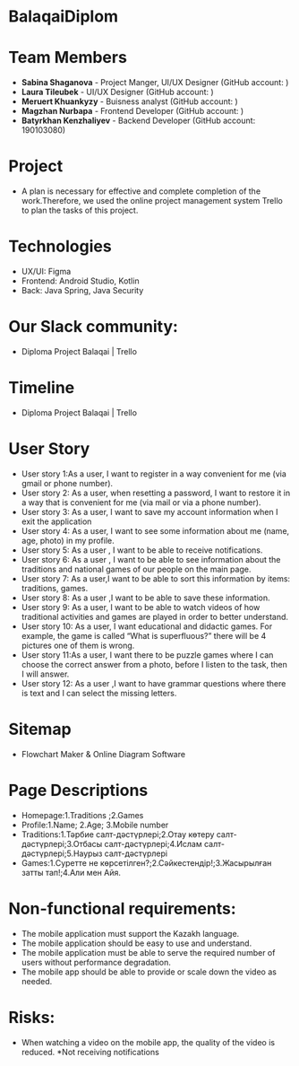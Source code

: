 # BalaqaiDiplom

# Team Members
* **Sabina Shaganova** - Project Manger, UI/UX Designer (GitHub account: )
* **Laura Tileubek** - UI/UX Designer (GitHub account: )
* **Meruert Khuankyzy** - Buisness analyst (GitHub account: )
* **Magzhan Nurbapa** - Frontend Developer (GitHub account: )
* **Batyrkhan Kenzhaliyev** - Backend Developer (GitHub account: 190103080)

# Project
* A plan is necessary for effective and complete completion of the work.Therefore, we used the online project management system Trello to plan the tasks of this project.

# Technologies
* UX/UI: Figma
* Frontend: Android Studio, Kotlin
* Back: Java Spring, Java Security

# Our Slack community:
* Diploma Project Balaqai | Trello

# Timeline
* Diploma Project Balaqai | Trello

# User Story
*  User story 1:As a user, I want to register in a way convenient for me (via gmail or phone number).
*  User story 2: As a user, when resetting a password, I want to restore it in a way that is convenient for me (via mail or via a phone number).
*  User story 3: As a user, I want to save my account information when I exit the application
*  User story 4: As a user, I want to see some information about me (name, age, photo) in my profile.
*  User story 5: As a user , I want to be able to receive notifications.
*  User story 6: As a user , I want to be able to see information about the traditions and national games of our people on the main page.
*  User story 7: As a user,I want to be able to sort this information by items: traditions, games.
*  User story 8: As a user ,I  want to be able to save these information.
*  User story 9: As a user, I want to be able to watch videos of how traditional activities and games are played in order to better understand.
*  User story 10: As a user, I want educational and didactic games. For example, the game is called “What is superfluous?” there will be 4 pictures one of them is wrong.
* User story 11:As a user, I want there to be puzzle games where I can choose the correct answer from a photo, before I  listen to the task, then I will answer.
* User story 12: As a user ,I want to have grammar questions where there is text and I can select the missing letters.

# Sitemap
* Flowchart Maker & Online Diagram Software

# Page Descriptions
* Homepage:1.Traditions ;2.Games
* Profile:1.Name; 2.Age; 3.Mobile number
* Traditions:1.Тәрбие салт-дәстүрлері;2.Отау көтеру салт-дәстүрлері;3.Отбасы салт-дәстүрлері;4.Ислам салт-дәстүрлері;5.Наурыз салт-дәстүрлері
* Games:1.Суретте не көрсетілген?;2.Сәйкестендір!;3.Жасырылған затты тап!;4.Али мен Айя.


# Non-functional requirements:
* The mobile application must support the Kazakh language.
* The  mobile application should be easy to use and understand.
* The mobile application must be able to serve the required number of users without performance degradation.
* The mobile app should be able to provide or scale down the video as needed.


# Risks:
* When watching a video on the mobile app, the quality of the video is reduced.
*Not receiving notifications

